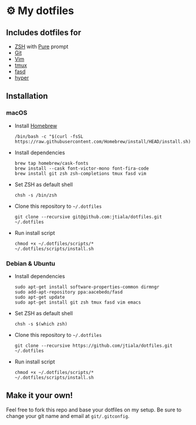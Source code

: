 # ⚙️ My dotfiles

## Includes dotfiles for

- [ZSH][zsh] with [Pure][pure] prompt
- [Git][git]
- [Vim][vim]
- [tmux][tmux]
- [fasd][fasd]
- [hyper][hyper]

## Installation

### macOS

- Install [Homebrew][homebrew]

      /bin/bash -c "$(curl -fsSL https://raw.githubusercontent.com/Homebrew/install/HEAD/install.sh)"

- Install dependencies

      brew tap homebrew/cask-fonts
      brew install --cask font-victor-mono font-fira-code
      brew install git zsh zsh-completions tmux fasd vim

- Set ZSH as default shell

      chsh -s /bin/zsh

- Clone this repository to `~/.dotfiles`

      git clone --recursive git@github.com:jtiala/dotfiles.git ~/.dotfiles

- Run install script

      chmod +x ~/.dotfiles/scripts/*
      ~/.dotfiles/scripts/install.sh

### Debian & Ubuntu

- Install dependencies

      sudo apt-get install software-properties-common dirmngr
      sudo add-apt-repository ppa:aacebedo/fasd
      sudo apt-get update
      sudo apt-get install git zsh tmux fasd vim emacs

- Set ZSH as default shell

      chsh -s $(which zsh)

- Clone this repository to `~/.dotfiles`

      git clone --recursive https://github.com/jtiala/dotfiles.git ~/.dotfiles

- Run install script

      chmod +x ~/.dotfiles/scripts/*
      ~/.dotfiles/scripts/install.sh

## Make it your own!

Feel free to fork this repo and base your dotfiles on my setup. Be sure to change your git name and email at `git/.gitconfig`.

[zsh]: http://www.zsh.org
[pure]: https://github.com/sindresorhus/pure
[git]: https://git-scm.com
[vim]: https://www.vim.org
[tmux]: https://github.com/tmux/tmux/wiki
[fasd]: https://github.com/clvv/fasd
[hyper]: https://hyper.is
[homebrew]: https://brew.sh
